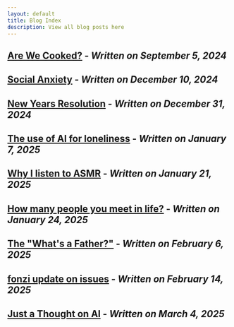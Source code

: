 ```yaml
---
layout: default
title: Blog Index
description: View all blog posts here
---
```

## [Are We Cooked?](./are-we-cooked.md) - *Written on September 5, 2024*
## [Social Anxiety](./social-anxiety.md) - *Written on December 10, 2024*
## [New Years Resolution](./new-years-resolution.md) - *Written on December 31, 2024*
## [The use of AI for loneliness](./the-use-of-ai-for-loneliness.md) - *Written on January 7, 2025*
## [Why I listen to ASMR](./why-i-listen-to-asmr.md) - *Written on January 21, 2025*
## [How many people you meet in life?](./how-many-people-you-meet.md) - *Written on January 24, 2025*  
## [The "What's a Father?"](./the-whats-a-father.md) - *Written on February 6, 2025*
## [fonzi update on issues](./fonzi-update-on-issues.md) - *Written on February 14, 2025*
## [Just a Thought on AI](./just-a-thought-on-ai.md) - *Written on March 4, 2025*

